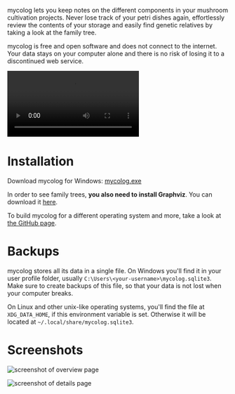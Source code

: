 mycolog lets you keep notes on the different components in your mushroom
cultivation projects. Never lose track of your petri dishes again,
effortlessly review the contents of your storage and easily find genetic
relatives by taking a look at the family tree.

mycolog is free and open software and does not connect to the internet.
Your data stays on your computer alone and there is no risk of losing it
to a discontinued web service.

<video style="max-width:100%" controls>
	<source src="https://github.com/codesoap/mycolog/releases/download/v0.2.0/demo.mp4">
	<source src="https://github.com/codesoap/mycolog/releases/download/v0.2.0/demo.webm">
Your browser does not support playing this video.
</video>

# Installation
Download mycolog for Windows:
[mycolog.exe](https://github.com/codesoap/mycolog/releases/download/v0.2.0/mycolog.exe)

In order to see family trees, **you also need to install Graphviz**. You
can download it [here](https://graphviz.org/download/#windows).

To build mycolog for a different operating system and more, take a look
at [the GitHub page](https://github.com/codesoap/mycolog?tab=readme-ov-file#installation).

# Backups
mycolog stores all its data in a single file. On Windows
you'll find it in your user profile folder, usually
`C:\Users\<your-username>\mycolog.sqlite3`. Make sure to create backups
of this file, so that your data is not lost when your computer breaks.

On Linux and other unix-like operating systems, you'll find the file at
`XDG_DATA_HOME`, if this environment variable is set. Otherwise it will
be located at `~/.local/share/mycolog.sqlite3`.

# Screenshots
![screenshot of overview page](https://github.com/codesoap/mycolog/releases/download/v0.2.0/overview.png)

![screenshot of details page](https://github.com/codesoap/mycolog/releases/download/v0.2.0/details.png)
